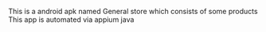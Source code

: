This is a android apk named General store which consists of some products
This app is automated via appium java
